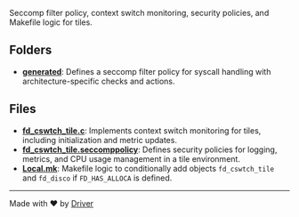 <!--------------------------------------------------------------------------------->
<!-- IMPORTANT: This file is auto-generated by Driver (https://driver.ai). -------->
<!-- Manual edits may be overwritten on future commits. --------------------------->
<!--------------------------------------------------------------------------------->

Seccomp filter policy, context switch monitoring, security policies, and Makefile logic for tiles.

## Folders
- **[generated](generated/README.md)**: Defines a seccomp filter policy for syscall handling with architecture-specific checks and actions.

## Files
- **[fd_cswtch_tile.c](fd_cswtch_tile.c.md)**: Implements context switch monitoring for tiles, including initialization and metric updates.
- **[fd_cswtch_tile.seccomppolicy](fd_cswtch_tile.seccomppolicy.md)**: Defines security policies for logging, metrics, and CPU usage management in a tile environment.
- **[Local.mk](Local.mk.md)**: Makefile logic to conditionally add objects `fd_cswtch_tile` and `fd_disco` if `FD_HAS_ALLOCA` is defined.

---
Made with ❤️ by [Driver](https://www.driver.ai/)